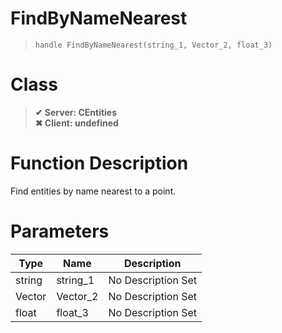 # FindByNameNearest
> `handle FindByNameNearest(string_1, Vector_2, float_3)`
# Class
> __✔ Server: CEntities__  
> __✖ Client: undefined__  
# Function Description
Find entities by name nearest to a point.
# Parameters
Type|Name|Description
--|--|--
string|string_1|No Description Set
Vector|Vector_2|No Description Set
float|float_3|No Description Set
